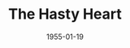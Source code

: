 ---
title: The Hasty Heart
date: 1955-01-19
closing_date: 1955-01-29
layout: productions
playbill:
Theatre: Theatre Jacksonville
Venue: Little Theatre
cast:
- Blossom: L.J. Gift
- Colonel: Don Heebner
- Digger: James Osbaldeston
- Kiwi: Phil Meunier
- Lachlen: George Durney
- Margaret: Barbara Meyer
- Orderly: Larry Maher
- Tommy: Norman Rickard
- Yank: Bob Green
crew:
- Assistant Director: Jeanne Strickland
- Book holder:
  - Betty Ogilvie
  - Ruth Klein
- Construction and painting:
  - Nina Branch
  - Hank Duval
  - Eileen Duval
  - Nat Nunn
  - James Donaldson
  - Bronston Cass
  - Esther Barnes
  - Louise Peairs
  - Yvonne Smith
  - Budd Porter
  - Betty Schoenberger
  - Don Anderson
  - Peggy Gift
  - Margaret Burt
  - Jerry Fletcher
  - Laurel Barton
  - Anne Rogers
  - Mary Wallis
  - Jan Meunier
  - Bill Desinger
  - Eula Mae Snow
  - Judith Snow
  - Fritz Gypson
  - Mel Barnett
  - Elaine Barnert
  - L.J. Gift
- Director: Paul Geisenhof
- Light Controls: Nat Nunn
- Make-up Assistant:
  - Elva Stein
  - Peggy Gift
  - Eileen Duval
  - Jerry Fletcher
  - Jocelyn Brown
  - Polly Clendening
- Make-up Chairman: Eula Mae Snow
- Properties Assistant:
  - Margaret Burt
  - Anne Rogers
  - Millie Barnert
  - Jane White
- Properties Chairman: Walter Gomel
- Setting and Technical Direction: George A. Ramsey, Jr.
- Sound and Music: Alice Nunn
- Stage Manager: James Donaldson
- Wardrobe Assistant:
  - Eileen Duval
  - Susan Schearer
  - Mason Darby
  - Betty Groves
  - Iris Ann Taylor
  - Dorothy Bassett
  - Leone Thurston
  - Betty Ogilvie
  - Caroline Rawls
  - Madelon Geisenhof
- Wardrobe Chairman: Virginia Gomel
orchestra:
---